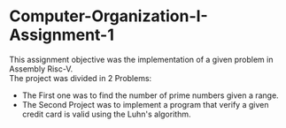 # Computer-Organization-I-Assignment-1

This assignment objective was the implementation of a given problem in Assembly Risc-V.<br/>
The project was divided in 2 Problems:<br/>
* The First one was to find the number of prime numbers given a range.<br/>
* The Second Project was to implement a program that verify a given credit card is valid using the Luhn's algorithm.<br/>
